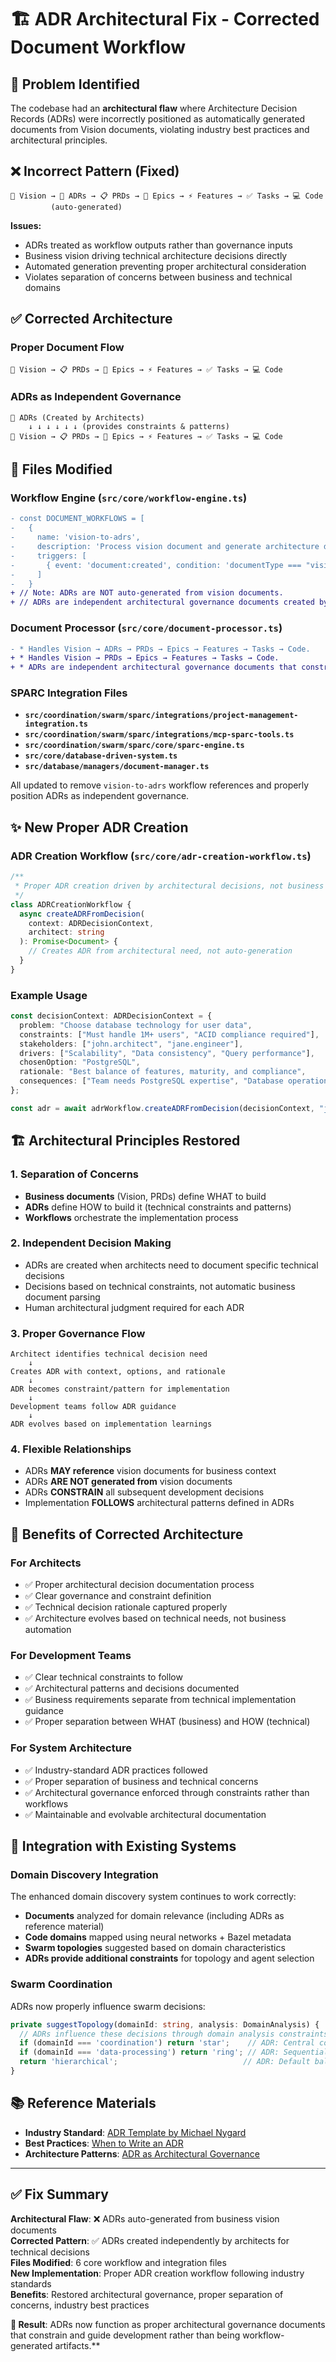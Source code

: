 # 🏗️ ADR Architectural Fix - Corrected Document Workflow

## 🚨 Problem Identified
The codebase had an **architectural flaw** where Architecture Decision Records (ADRs) were incorrectly positioned as automatically generated documents from Vision documents, violating industry best practices and architectural principles.

## ❌ Incorrect Pattern (Fixed)
```
🎯 Vision → 📐 ADRs → 📋 PRDs → 🚀 Epics → ⚡ Features → ✅ Tasks → 💻 Code
         (auto-generated)
```

**Issues:**
- ADRs treated as workflow outputs rather than governance inputs
- Business vision driving technical architecture decisions directly  
- Automated generation preventing proper architectural consideration
- Violates separation of concerns between business and technical domains

## ✅ Corrected Architecture

### **Proper Document Flow**
```
🎯 Vision → 📋 PRDs → 🚀 Epics → ⚡ Features → ✅ Tasks → 💻 Code
```

### **ADRs as Independent Governance**
```
📐 ADRs (Created by Architects)
    ↓ ↓ ↓ ↓ ↓ ↓ (provides constraints & patterns)
🎯 Vision → 📋 PRDs → 🚀 Epics → ⚡ Features → ✅ Tasks → 💻 Code
```

## 🔧 Files Modified

### **Workflow Engine** (`src/core/workflow-engine.ts`)
```diff
- const DOCUMENT_WORKFLOWS = [
-   {
-     name: 'vision-to-adrs',
-     description: 'Process vision document and generate architecture decision records',
-     triggers: [
-       { event: 'document:created', condition: 'documentType === "vision"' }
-     ]
-   }
+ // Note: ADRs are NOT auto-generated from vision documents.
+ // ADRs are independent architectural governance documents created by architects
```

### **Document Processor** (`src/core/document-processor.ts`)
```diff
- * Handles Vision → ADRs → PRDs → Epics → Features → Tasks → Code.
+ * Handles Vision → PRDs → Epics → Features → Tasks → Code.
+ * ADRs are independent architectural governance documents that constrain and guide implementation.
```

### **SPARC Integration Files**
- **`src/coordination/swarm/sparc/integrations/project-management-integration.ts`**
- **`src/coordination/swarm/sparc/integrations/mcp-sparc-tools.ts`** 
- **`src/coordination/swarm/sparc/core/sparc-engine.ts`**
- **`src/core/database-driven-system.ts`**
- **`src/database/managers/document-manager.ts`**

All updated to remove `vision-to-adrs` workflow references and properly position ADRs as independent governance.

## ✨ New Proper ADR Creation

### **ADR Creation Workflow** (`src/core/adr-creation-workflow.ts`)
```typescript
/**
 * Proper ADR creation driven by architectural decisions, not business documents.
 */
class ADRCreationWorkflow {
  async createADRFromDecision(
    context: ADRDecisionContext, 
    architect: string
  ): Promise<Document> {
    // Creates ADR from architectural need, not auto-generation
  }
}
```

### **Example Usage**
```typescript
const decisionContext: ADRDecisionContext = {
  problem: "Choose database technology for user data",
  constraints: ["Must handle 1M+ users", "ACID compliance required"],
  stakeholders: ["john.architect", "jane.engineer"], 
  drivers: ["Scalability", "Data consistency", "Query performance"],
  chosenOption: "PostgreSQL", 
  rationale: "Best balance of features, maturity, and compliance",
  consequences: ["Team needs PostgreSQL expertise", "Database operations overhead"]
};

const adr = await adrWorkflow.createADRFromDecision(decisionContext, "john.architect");
```

## 🏗️ Architectural Principles Restored

### **1. Separation of Concerns**
- **Business documents** (Vision, PRDs) define WHAT to build
- **ADRs** define HOW to build it (technical constraints and patterns)
- **Workflows** orchestrate the implementation process

### **2. Independent Decision Making**
- ADRs are created when architects need to document specific technical decisions
- Decisions based on technical constraints, not automatic business document parsing
- Human architectural judgment required for each ADR

### **3. Proper Governance Flow**
```
Architect identifies technical decision need
    ↓
Creates ADR with context, options, and rationale  
    ↓
ADR becomes constraint/pattern for implementation
    ↓
Development teams follow ADR guidance
    ↓
ADR evolves based on implementation learnings
```

### **4. Flexible Relationships**
- ADRs **MAY reference** vision documents for business context
- ADRs **ARE NOT generated from** vision documents
- ADRs **CONSTRAIN** all subsequent development decisions
- Implementation **FOLLOWS** architectural patterns defined in ADRs

## 🎯 Benefits of Corrected Architecture

### **For Architects**
- ✅ Proper architectural decision documentation process
- ✅ Clear governance and constraint definition  
- ✅ Technical decision rationale captured properly
- ✅ Architecture evolves based on technical needs, not business automation

### **For Development Teams**
- ✅ Clear technical constraints to follow
- ✅ Architectural patterns and decisions documented
- ✅ Business requirements separate from technical implementation guidance
- ✅ Proper separation between WHAT (business) and HOW (technical)

### **For System Architecture**
- ✅ Industry-standard ADR practices followed
- ✅ Proper separation of business and technical concerns  
- ✅ Architectural governance enforced through constraints rather than workflows
- ✅ Maintainable and evolvable architectural documentation

## 🚀 Integration with Existing Systems

### **Domain Discovery Integration**
The enhanced domain discovery system continues to work correctly:
- **Documents** analyzed for domain relevance (including ADRs as reference material)
- **Code domains** mapped using neural networks + Bazel metadata
- **Swarm topologies** suggested based on domain characteristics 
- **ADRs provide additional constraints** for topology and agent selection

### **Swarm Coordination**
ADRs now properly influence swarm decisions:
```typescript
private suggestTopology(domainId: string, analysis: DomainAnalysis) {
  // ADRs influence these decisions through domain analysis constraints
  if (domainId === 'coordination') return 'star';    // ADR: Central coordination pattern
  if (domainId === 'data-processing') return 'ring'; // ADR: Sequential processing pattern  
  return 'hierarchical';                            // ADR: Default balanced approach
}
```

## 📚 Reference Materials

- **Industry Standard**: [ADR Template by Michael Nygard](https://github.com/joelparkerhenderson/architecture-decision-record)
- **Best Practices**: [When to Write an ADR](https://engineering.atspotify.com/2020/04/14/when-should-i-write-an-architecture-decision-record/)
- **Architecture Patterns**: [ADR as Architectural Governance](https://www.thoughtworks.com/radar/techniques/lightweight-architecture-decision-records)

---

## ✅ Fix Summary

**Architectural Flaw**: ❌ ADRs auto-generated from business vision documents  
**Corrected Pattern**: ✅ ADRs created independently by architects for technical decisions  
**Files Modified**: 6 core workflow and integration files  
**New Implementation**: Proper ADR creation workflow following industry standards  
**Benefits**: Restored architectural governance, proper separation of concerns, industry best practices  

**🎯 Result**: ADRs now function as proper architectural governance documents that constrain and guide development rather than being workflow-generated artifacts.**